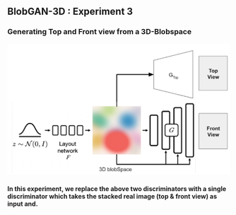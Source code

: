 ## BlobGAN-3D : Experiment 3

### Generating Top and Front view from a 3D-Blobspace

![3D-Blob Architecture](architecture.png)

#### In this experiment, we replace the above two discriminators with a single discriminator which takes the stacked real image (top & front view) as input and.
